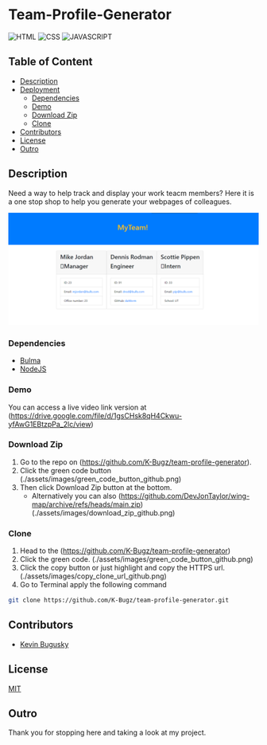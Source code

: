 # Team-Profile-Generator

![HTML](https://img.shields.io/badge/HTML-15.2%25-%23dd4b25?logo=html5&style=plastic)
![CSS](https://img.shields.io/badge/CSS-22.4%25-%23146eb0?logo=css3&style=plastic)
![JAVASCRIPT](https://img.shields.io/badge/JavaScript-89.7%25-%23e9d44d?logo=javascript&style=plastic)

## Table of Content

- [Description](#description)
- [Deployment](#deployment)
  - [Dependencies](#dependencies)
  - [Demo](#demo)
  - [Download Zip](#download-zip)
  - [Clone](#clone)
- [Contributors](#Contributors)
- [License](#License)
- [Outro](#Outro)

## Description
Need a way to help track and display your work teacm members? Here it is a one stop shop to help you generate your webpages of colleagues.  

![picture of an example team page](src/rmIMG1.png)

### Dependencies
- [Bulma](https://bootstrap.io/)
- [NodeJS](https://nodejs.org/)
### Demo
You can access a live video link version at (https://drive.google.com/file/d/1gsCHsk8qH4Ckwu-yfAwG1EBtzpPa_2lc/view)

### Download Zip
1. Go to the repo on (https://github.com/K-Bugz/team-profile-generator).
2. Click the green code button
   (./assets/images/green_code_button_github.png)
3. Then click Download Zip button at the bottom.
   - Alternatively you can also (https://github.com/DevJonTaylor/wing-map/archive/refs/heads/main.zip)
   (./assets/images/download_zip_github.png)
### Clone
1. Head to the (https://github.com/K-Bugz/team-profile-generator)
2. Click the green code.
   (./assets/images/green_code_button_github.png)
3. Click the copy button or just highlight and copy the HTTPS url.
   (./assets/images/copy_clone_url_github.png)
4. Go to Terminal apply the following command
```bash
git clone https://github.com/K-Bugz/team-profile-generator.git
```
## Contributors
- [Kevin Bugusky](https://github.com/K-Bugz)

## License
[MIT](./LICENSE)

## Outro
Thank you for stopping here and taking a look at my project. 

